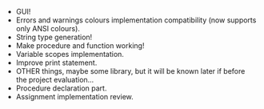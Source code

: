 * GUI!
* Errors and warnings colours implementation compatibility (now supports only ANSI colours).
* String type generation!
* Make procedure and function working!
* Variable scopes implementation.
* Improve print statement.
* OTHER things, maybe some library, but it will be known later if before the project evaluation...
* Procedure declaration part.
* Assignment implementation review.